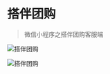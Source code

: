 # 搭伴团购

> 微信小程序之搭伴团购客服端

![搭伴团购](https://raw.githubusercontent.com/xupp/xiaochengxu/master/index.PNG)

![搭伴团购](https://raw.githubusercontent.com/xupp/xiaochengxu/master/mine.PNG)